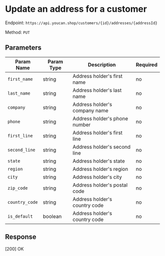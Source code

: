 # Update an address for a customer

Endpoint: `https://api.youcan.shop/customers/{id}/addresses/{addressId}`

Method: `PUT`

<a name="parameters"></a>

## Parameters

| Param Name     | Param Type | Description                   | Required |
| -------------- | ---------- | ----------------------------- | -------- |
| `first_name`   | string     | Address holder's first name   | no       |
| `last_name`    | string     | Address holder's last name    | no       |
| `company`      | string     | Address holder's company name | no       |
| `phone`        | string     | Address holder's phone number | no       |
| `first_line`   | string     | Address holder's first line   | no       |
| `second_line`  | string     | Address holder's second line  | no       |
| `state`        | string     | Address holder's state        | no       |
| `region`       | string     | Address holder's region       | no       |
| `city`         | string     | Address holder's city         | no       |
| `zip_code`     | string     | Address holder's postal code  | no       |
| `country_code` | string     | Address holder's country code | no       |
| `is_default`   | boolean    | Address holder's country code | no       |

<a name="response"></a>
## Response

[200] OK
